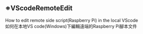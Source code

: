 ## ※VScodeRemoteEdit
How to edit remote side script(Raspberry Pi) in the local VScode<br>
如何在本地VS code(Windows)下編輯遠端的Raspberry Pi腳本文件

